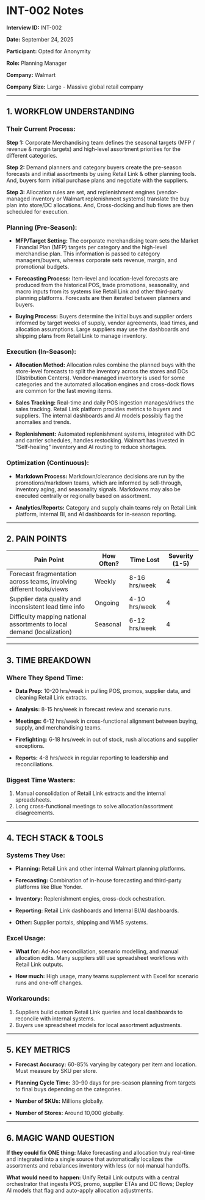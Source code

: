 # INT-002 Notes

**Interview ID:** INT-002

**Date:** September 24, 2025

**Participant:** Opted for Anonymity

**Role:** Planning Manager

**Company:** Walmart

**Company Size:** Large - Massive global retail company

---

## 1. WORKFLOW UNDERSTANDING

### Their Current Process:
**Step 1:** Corporate Merchandising team defines the seasonal targets (MFP / revenue & margin targets) and high-level assortment priorities for the different categories.

**Step 2:** Demand planners and category buyers create the pre-season forecasts and initial assortments by using Retail Link & other planning tools. And, buyers form initial purchase plans and negotiate with the suppliers.

**Step 3:** Allocation rules are set, and replenishment engines (vendor-managed inventory or Walmart replenishment systems) translate the buy plan into store/DC allocations. And, Cross-docking and hub flows are then scheduled for execution.

### Planning (Pre-Season):
- **MFP/Target Setting:** The corporate merchandising team sets the Market Financial Plan (MFP) targets per category and the high-level merchandise plan. This information is passed to category managers/buyers, whereas corporate sets revenue, margin, and promotional budgets.
  
- **Forecasting Process:** Item-level and location-level forecasts are produced from the historical POS, trade promotions, seasonality, and macro inputs from its systems like Retail Link and other third-party planning platforms. Forecasts are then iterated between planners and buyers. 
  
- **Buying Process:** Buyers determine the initial buys and supplier orders informed by target weeks of supply, vendor agreements, lead times, and allocation assumptions. Large suppliers may use the dashboards and shipping plans from Retail Link to manage inventory. 

### Execution (In-Season):
- **Allocation Method:** Allocation rules combine the planned buys with the store-level forecasts to split the inventory across the stores and DCs (Distribution Centers). Vendor-managed inventory is used for some categories and the automated allocation engines and cross-dock flows are common for the fast moving items. 
  
- **Sales Tracking:** Real-time and daily POS ingestion manages/drives the sales tracking. Retail Link platform provides metrics to buyers and suppliers. The internal dashboards and AI models possibly flag the anomalies and trends. 
  
- **Replenishment:** Automated replenishment systems, integrated with DC and carrier schedules, handles restocking. Walmart has invested in "Self-healing" inventory and AI routing to reduce shortages. 

### Optimization (Continuous):
- **Markdown Process:** Markdown/clearance decisions are run by the promotions/markdown teams, which are informed by sell-through, inventory aging, and seasonality signals. Markdowns may also be executed centrally or regionally based on assortment. 
  
- **Analytics/Reports:** Category and supply chain teams rely on Retail Link platform, internal BI, and AI dashboards for in-season reporting.

---

## 2. PAIN POINTS

| Pain Point | How Often? | Time Lost | Severity (1-5) |
|------------|------------|-----------|----------------|
|Forecast fragmentation across teams, involving different tools/views|Weekly|8-16 hrs/week|4|
|Supplier data quality and inconsistent lead time info|Ongoing|4-10 hrs/week|4|
|Difficulty mapping national assortments to local demand (localization)|Seasonal|6-12 hrs/week|4|

---

## 3. TIME BREAKDOWN

### Where They Spend Time:
- **Data Prep:** 10-20 hrs/week in pulling POS, promos, supplier data, and cleaning Retail Link extracts.
  
- **Analysis:** 8-15 hrs/week in forecast review and scenario runs.
  
- **Meetings:** 6-12 hrs/week in cross-functional alignment between buying, supply, and merchandising teams.
  
- **Firefighting:** 6-18 hrs/week in out of stock, rush allocations and supplier exceptions.
  
- **Reports:** 4-8 hrs/week in regular reporting to leadership and reconciliations.

### Biggest Time Wasters:
1. Manual consolidation of Retail Link extracts and the internal spreadsheets.
2. Long cross-functional meetings to solve allocation/assortment disagreements.

---

## 4. TECH STACK & TOOLS

### Systems They Use:
- **Planning:** Retail Link and other internal Walmart planning platforms.
  
- **Forecasting:** Combination of in-house forecasting and third-party platforms like Blue Yonder.
- **Inventory:** Replenishment engies, cross-dock ochestration.
  
- **Reporting:** Retail Link dashboards and Internal BI/AI dashboards.
  
- **Other:** Supplier portals, shipping and WMS systems.

### Excel Usage:
- **What for:** Ad-hoc reconciliation, scenario modelling, and manual allocation edits. Many suppliers still use spreadsheet workflows with Retail Link outputs. 
  
- **How much:** High usage, many teams supplement with Excel for scenario runs and one-off changes. 

### Workarounds:
1. Suppliers build custom Retail Link queries and local dashboards to reconcile with internal systems.
2. Buyers use spreadsheet models for local assortment adjustments.

---

## 5. KEY METRICS

- **Forecast Accuracy:** 60-85% varying by category per item and location. Must measure by SKU per store.
  
- **Planning Cycle Time:** 30-90 days for pre-season planning from targets to final buys depending on the categories.
  
- **Number of SKUs:** Millions globally.
  
- **Number of Stores:** Around 10,000 globally.

---

## 6. MAGIC WAND QUESTION

**If they could fix ONE thing:** Make forecasting and allocation truly real-time and integrated into a single source that automatically localizes the assortments and rebalances inventory with less (or no) manual handoffs. 


**What would need to happen:** Unify Retail Link outputs with a central orchestrator that ingests POS, promo, supplier ETAs and DC flows; Deploy AI models that flag and auto-apply allocation adjustments.

